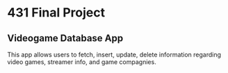 # 431 Final Project

## Videogame Database App

This app allows users to fetch, insert, update, delete information regarding video games, streamer info, and game compagnies.